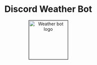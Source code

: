 <div align="center">
<h1>Discord Weather Bot</h1>
<img border="1px" width="125" src="https://postimg.cc/MnPxhB4f" alt="Weather bot logo"/>
</div>
